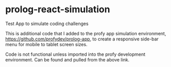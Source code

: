 # prolog-react-simulation
Test App to simulate coding challenges 

This is additional code that I added to the profy app simulation environment, https://github.com/profydev/prolog-app, to create a responsive side-bar menu 
for mobile to tablet screen sizes. 

Code is not functional unless imported into the profy development environment. Can be found and pulled from the above link. 
